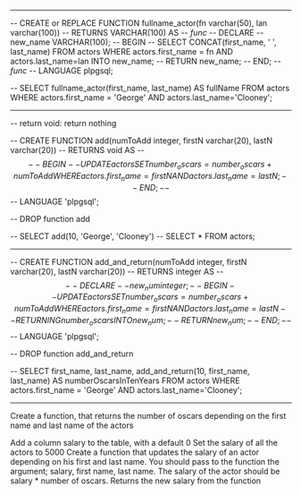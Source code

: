 -------------------------------

<!-- Return the fullname of the actor -->

-- CREATE or REPLACE FUNCTION fullname_actor(fn varchar(50), lan varchar(100)) 
-- RETURNS VARCHAR(100) AS 
-- $func$
-- DECLARE
--     new_name VARCHAR(100);
-- BEGIN
--    SELECT CONCAT(first_name, ' ', last_name) FROM actors WHERE actors.first_name = fn AND actors.last_name=lan INTO new_name;
--    RETURN new_name;
-- END;
-- $func$ 
-- LANGUAGE plpgsql;

-- SELECT fullname_actor(first_name, last_name) AS fullName FROM actors WHERE actors.first_name = 'George' AND actors.last_name='Clooney';

----------------------------------------------------

<!-- Update the number of oscars -->

-- return void: return nothing

-- CREATE FUNCTION add(numToAdd integer, firstN varchar(20), lastN varchar(20)) 
-- RETURNS void AS 
-- $$
-- BEGIN
--    UPDATE actors SET number_oscars = number_oscars + numToAdd WHERE actors.first_name = firstN AND actors.last_name=lastN;
-- END;
-- $$
-- LANGUAGE 'plpgsql';

-- DROP function add

-- SELECT add(10, 'George', 'Clooney')
-- SELECT * FROM actors;

-- --------------------------------------------------------------------

-- CREATE FUNCTION add_and_return(numToAdd integer, firstN varchar(20), lastN varchar(20)) 
-- RETURNS integer AS 
-- $$
-- DECLARE
--     new_num integer;
-- BEGIN
--    UPDATE actors SET number_oscars = number_oscars + numToAdd WHERE actors.first_name = firstN AND actors.last_name=lastN
--    RETURNING number_oscars INTO new_num;
--    RETURN new_num;
-- END;
-- $$
-- LANGUAGE 'plpgsql';

-- DROP function add_and_return

-- SELECT first_name, last_name, add_and_return(10, first_name, last_name) AS numberOscarsInTenYears FROM actors WHERE actors.first_name = 'George' AND actors.last_name='Clooney';


---

<!-- Exercise -->

Create a function, that returns the number of oscars depending on the first name and last name of the actors

<!-- Exercise -->

Add a column salary to the table, with a default 0
Set the salary of all the actors to 5000
Create a function that updates the salary of an actor depending on his first and last name. You should pass to the function the argument; salary, first name, last name. The salary of the actor should be salary * number of oscars.
Returns the new salary from the function